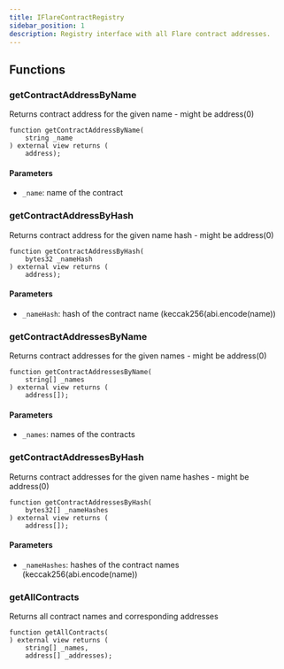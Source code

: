 ```yaml
---
title: IFlareContractRegistry
sidebar_position: 1
description: Registry interface with all Flare contract addresses.
---
```


## Functions

### getContractAddressByName

Returns contract address for the given name - might be address(0)

```solidity
function getContractAddressByName(
    string _name
) external view returns (
    address);
```

#### Parameters

- `_name`: name of the contract

### getContractAddressByHash

Returns contract address for the given name hash - might be address(0)

```solidity
function getContractAddressByHash(
    bytes32 _nameHash
) external view returns (
    address);
```

#### Parameters

- `_nameHash`: hash of the contract name (keccak256(abi.encode(name))

### getContractAddressesByName

Returns contract addresses for the given names - might be address(0)

```solidity
function getContractAddressesByName(
    string[] _names
) external view returns (
    address[]);
```

#### Parameters

- `_names`: names of the contracts

### getContractAddressesByHash

Returns contract addresses for the given name hashes - might be address(0)

```solidity
function getContractAddressesByHash(
    bytes32[] _nameHashes
) external view returns (
    address[]);
```

#### Parameters

- `_nameHashes`: hashes of the contract names (keccak256(abi.encode(name))

### getAllContracts

Returns all contract names and corresponding addresses

```solidity
function getAllContracts(
) external view returns (
    string[] _names,
    address[] _addresses);
```
